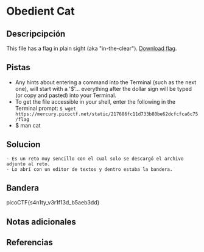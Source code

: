 # Obedient Cat
## Descripcipción
This file has a flag in plain sight (aka "in-the-clear"). [Download flag](https://mercury.picoctf.net/static/217686fc11d733b80be62dcfcfca6c75/flag).
## Pistas
- Any hints about entering a command into the Terminal (such as the next one), will start with a '$'... everything after the dollar sign will be typed (or copy and pasted) into your Terminal.
- To get the file accessible in your shell, enter the following in the Terminal prompt: `$ wget https://mercury.picoctf.net/static/217686fc11d733b80be62dcfcfca6c75/flag`
- $ man cat
## Solucion
```
- Es un reto muy sencillo con el cual solo se descargó el archivo adjunto al reto.
- Lo abrí con un editor de textos y dentro estaba la bandera.
```
## Bandera
picoCTF{s4n1ty_v3r1f13d_b5aeb3dd}
## Notas adicionales

## Referencias
